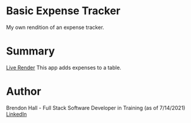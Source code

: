 # Basic Expense Tracker
My own rendition of an expense tracker.

# Summary
[Live Render](https://brendonh18.github.io/Expense-Tracker/)
This app adds expenses to a table.

# Author
Brendon Hall - Full Stack Software Developer in Training (as of 7/14/2021) [LinkedIn](https://www.linkedin.com/in/brendonphall/)
